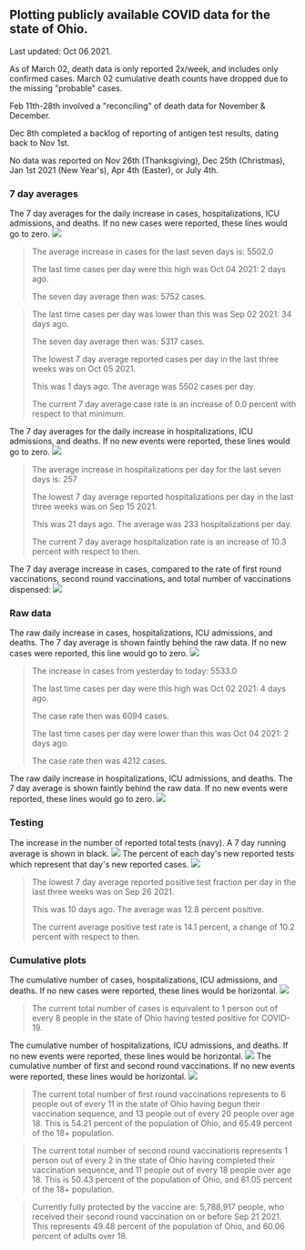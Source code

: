 ## Plotting publicly available COVID data for the state of Ohio. 

Last updated: Oct 06 2021. 

As of March 02, death data is only reported 2x/week, and includes only confirmed cases. March 02 cumulative death counts have dropped due to the missing "probable" cases.

Feb 11th-28th involved a "reconciling" of death data for November & December.

Dec 8th completed a backlog of reporting of antigen test results, dating back to Nov 1st.

No data was reported on Nov 26th (Thanksgiving), Dec 25th (Christmas), Jan 1st 2021 (New Year's), Apr 4th (Easter), or July 4th.
### 7 day averages
The 7 day averages for the daily increase in cases, hospitalizations, ICU admissions, and deaths. If no new cases were reported, these lines would go to zero.
![](7dayaverage_cases.png)

>The average increase in cases for the last seven days is: 5502.0
>
>The last time cases per day were this high was Oct 04 2021: 2 days ago.
>
>The seven day average then was: 5752 cases.

>
>The last time cases per day was lower than this was Sep 02 2021: 34 days ago.
>
>The seven day average then was: 5317 cases.
>
>The lowest 7 day average reported cases per day in the last three weeks was on Oct 05 2021.
>
>This was 1 days ago. The average was 5502 cases per day.
>
>The current 7 day average case rate is an increase of 0.0 percent with respect to that minimum.

The 7 day averages for the daily increase in hospitalizations, ICU admissions, and deaths. If no new events were reported, these lines would go to zero.
![](7dayaverage_hospital.png)

>The average increase in hospitalizations per day for the last seven days is: 257
>
>The lowest 7 day average reported hospitalizations per day in the last three weeks was on Sep 15 2021.
>
>This was 21 days ago. The average was 233 hospitalizations per day.
>
>The current 7 day average hospitalization rate is an increase of 10.3 percent with respect to then.

The 7 day average increase in cases, compared to the rate of first round vaccinations, second round vaccinations, and total number of vaccinations dispensed:
![](DailyVaccinationsCases.png)

### Raw data
The raw daily increase in cases, hospitalizations, ICU admissions, and deaths. The 7 day average is shown faintly behind the raw data. If no new cases were reported, this line would go to zero.
![](DailyCases.png)

>The increase in cases from yesterday to today: 5533.0 
>
>The last time cases per day were this high was Oct 02 2021: 4 days ago. 
>
>The case rate then was 6094 cases.
>
>The last time cases per day were lower than this was Oct 04 2021: 2 days ago. 
>
>The case rate then was 4212 cases.

The raw daily increase in hospitalizations, ICU admissions, and deaths. The 7 day average is shown faintly behind the raw data. If no new events were reported, these lines would go to zero.
![](DailyHospitalizations.png)

### Testing

The increase in the number of reported total tests (navy). A 7 day running average is shown in black.
![](DailyTests.png)
The percent of each day's new reported tests which represent that day's new reported cases.
![](percentpositive_tests.png)

>The lowest 7 day average reported positive test fraction per day in the last three weeks was on Sep 26 2021.
>
>This was 10 days ago. The average was 12.8 percent positive. 
>
>The current average positive test rate is 14.1 percent, a change of 10.2 percent with respect to then. 

### Cumulative plots
The cumulative number of cases, hospitalizations, ICU admissions, and deaths. If no new cases were reported, these lines would be horizontal.
![](Cases.png)

>The current total number of cases is equivalent to 1 person out of every 8 people in the state of Ohio having tested positive for COVID-19.

The cumulative number of hospitalizations, ICU admissions, and deaths. If no new events were reported, these lines would be horizontal.
![](Hospitalizations.png)
The cumulative number of first and second round vaccinations. If no new events were reported, these lines would be horizontal.
![](Vaccinations.png)

>The current total number of first round vaccinations represents to 6 people out of every 11 in the state of Ohio having begun their vaccination sequence, and 13 people out of every 20 people over age 18.
 >This is 54.21 percent of the population of Ohio, and 65.49 percent of the 18+ population.

>The current total number of second round vaccinations represents 1 person out of every 2 in the state of Ohio having completed their vaccination sequence, and 11 people out of every 18 people over age 18. 
>This is 50.43 percent of the population of Ohio, and 61.05 percent of the 18+ population.

>Currently fully protected by the vaccine are: 5,788,917 people, who received their second round vaccination on or before Sep 21 2021.
>This represents 49.48 percent of the population of Ohio, and 60.06 percent of adults over 18.

